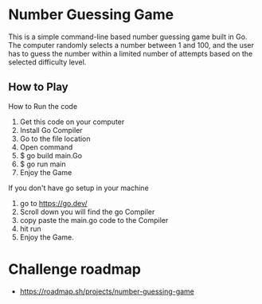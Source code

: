 # Number Guessing Game

This is a simple command-line based number guessing game built in Go. The computer randomly selects a number between 1 and 100, and the user has to guess the number within a limited number of attempts based on the selected difficulty level.

## How to Play

How to Run the code
1) Get this code on your computer
2) Install Go Compiler 
3) Go to the file location 
4) Open command
5) $ go build main.Go
6) $ go run main
7) Enjoy the Game

If you don't have go setup in your machine
1) go to https://go.dev/
2) Scroll down you will find the go Compiler
3) copy paste the main.go code to the Compiler
4) hit run
5) Enjoy the Game.

# Challenge roadmap

- https://roadmap.sh/projects/number-guessing-game
